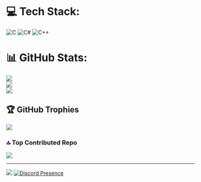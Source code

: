 
# 💻 Tech Stack:
![C](https://img.shields.io/badge/c-%2300599C.svg?style=for-the-badge&logo=c&logoColor=white) ![C#](https://img.shields.io/badge/c%23-%23239120.svg?style=for-the-badge&logo=csharp&logoColor=white) ![C++](https://img.shields.io/badge/c++-%2300599C.svg?style=for-the-badge&logo=c%2B%2B&logoColor=white)
# 📊 GitHub Stats:
![](https://github-readme-stats.vercel.app/api?username=Escarabajoz&theme=dark&hide_border=false&include_all_commits=true&count_private=true)<br/>
![](https://nirzak-streak-stats.vercel.app/?user=Escarabajoz&theme=dark&hide_border=false)<br/>
![](https://github-readme-stats.vercel.app/api/top-langs/?username=Escarabajoz&theme=dark&hide_border=false&include_all_commits=true&count_private=true&layout=compact)

## 🏆 GitHub Trophies
![](https://github-profile-trophy.vercel.app/?username=Escarabajoz&theme=radical&no-frame=false&no-bg=true&margin-w=4)

### 🔝 Top Contributed Repo
![](https://github-contributor-stats.vercel.app/api?username=Escarabajoz&limit=5&theme=dark&combine_all_yearly_contributions=true)

---
[![](https://visitcount.itsvg.in/api?id=Escarabajoz&icon=0&color=0)](https://visitcount.itsvg.in)
[![Discord Presence](https://lanyard.cnrad.dev/api/?ignoreAppId=984475795743453195)](https://discord.com/users/)




<!-- Proudly created with GPRM ( https://gprm.itsvg.in ) -->
